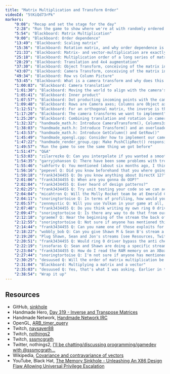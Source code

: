 ```yaml
---
title: "Matrix Multiplication and Transform Order"
videoId: "5tKiQd73rPk"
markers:
    "0:08": "Recap and set the stage for the day"
    "2:28": "Run the game to show where we're at with randomly ordered drawing"
    "5:54": "Blackboard: Matrix Multiplication"
    "9:00": "Blackboard: Order dependence"
    "13:49": "Blackboard: Scaling matrix"
    "15:36": "Blackboard: Rotation matrix, and why order dependence is important for us"
    "21:33": "Blackboard: Matrix- and vector-multiplication are exactly the same thing"
    "25:18": "Blackboard: Multiplication order of a long series of matrices"
    "28:29": "Blackboard: Translation and 4x4 augmentation"
    "37:30": "Blackboard: Object Transform, conceiving of the matrix in columns"
    "43:07": "Blackboard: Camera Transform, conceiving of the matrix in rows"
    "49:34": "Blackboard: Row vs Column Picture"
    "53:45": "Blackboard: What is a camera transform and why does this do it?"
    "1:00:03": "Blackboard: Camera translation"
    "1:01:30": "Blackboard: Moving the world to align with the camera's axes"
    "1:05:41": "Blackboard: Inner product"
    "1:07:57": "Blackboard: Dot producting incoming points with the camera axes"
    "1:09:48": "Blackboard: Rows are Camera axes; Columns are Object axes"
    "1:12:51": "Blackboard: For an orthogonal matrix, the inverse is the transpose [see Resources, Handmade Hero]"
    "1:17:20": "Blackboard: The camera transforms we want to implement"
    "1:25:20": "Blackboard: Combining translation and rotation in camera transforms"
    "1:32:32": "handmade_math.h: Introduce CameraTransform(), Columns3x3(), Rows3x3() and Translate()"
    "1:38:03": "handmade_math.h: Introduce Transform() and an overloaded operator*() which takes a 4x4 matrix and a vector of length 3"
    "1:43:53": "handmade_math.h: Introduce GetColumn() and GetRow()"
    "1:45:49": "handmade_opengl.cpp: Consider how to implement our camera transform"
    "1:47:22": "handmade_render_group.cpp: Make PushClipRect() responsible for computing the focal length"
    "1:49:57": "Run the game to see the same thing we got before"
    "1:51:47": "Q&A"
    "1:53:03": "zilarrezko Q: Can you interpolate if you wanted a smooth rotation about a point or axis over time?"
    "1:54:35": "garryjohanson Q: There have been some problems with trolls causing flame wars in the chat. I forget who you dedicated the management of the chat to? [see Resources, Handmade.Network]"
    "1:55:46": "sahfortv Q: You mentioned (about six months ago, I think) that you have new art work. What's the plan with adding that?"
    "1:56:16": "pepevel Q: Did you know beforehand that you where going to discard the sorting code? Did you do all that for the sake of teaching a variety of techniques?"
    "1:59:18": "frank3434455 Q: Do you know anything about DirectX 12?"
    "2:01:06": "frank3434455 Q: When are you gonna do OOP?"
    "2:02:04": "frank3434455 Q: Ever heard of design patterns?"
    "2:02:25": "frank3434455 Q: Try unit testing your code so we can actually see if something is working"
    "2:04:04": "micahtron Q: Will the Molly Rocket team be at Emerald City Comicon this year?"
    "2:04:11": "snoringtortoise Q: In terms of profiling, how would you tell when you are hitting upper bounds of CPU, PCI Bus and GPU? Obviously, we already have a CPU profiler, wondering more about PCI Bus and GPU"
    "2:05:57": "zennmystic Q: Will you use Vulkan in your game at all, will it still be too new on release, or do some kind of tutorial on it?"
    "2:07:48": "frank3434455 Q: Do you think writing my own ring 0 driver would bypass VAC?"
    "2:09:47": "snoringtortoise Q: Is there any way to do that from our own code, or do we have to rely on external tools? [see Resources, OpenGL]"
    "2:12:18": "graeme7 Q: Near the beginning of the stream the back of my chair fell off. I spent the entire stream fixing my chair. It feels more solid now and squeaks less but I'm afraid to lean back on it?"
    "2:12:55": "snoringtortoise Q: Not sure if anyone has mentioned this but Mac OSX doesn't support OpenGL core profile with OpenGL 1.x functions. This means that, if using glBegin etc, the maximum version of GL allowed is 2.1"
    "2:14:44": "frank3434455 Q: Can you name one of those exploits for my driver? [see Resources, GitHub and YouTube]"
    "2:18:22": "wobbly_bob Q: Can you give Shawn M & Sean B's stream a plug before you go please?"
    "2:19:20": "Plug Shawn, Sean and Jon's streams [see Resources, Twitch]"
    "2:20:51": "frank3434455 Q: Would ring 0 driver bypass the anti cheat protection of Destiny"
    "2:22:19": "insofaras Q: Sean and Shawn are doing a specific stream today [see Resources, Twitter]"
    "2:23:04": "frank3434455 Q: How do I read the RAM memory on an XBox or PS4?"
    "2:27:44": "snoringtortoise Q: I'm not sure if anyone has mentioned this but in the cutscene shot 6, layer 3 and 4 are both at z=3.0f. Layer 3 should be at ~z-3.01f instead. Layer 4 is the child's tears and layer 3 is the child"
    "2:30:25": "desuused Q: Will the order of matrix multiplication be reversed if we use transposed matrices and vectors?"
    "2:31:04": "Blackboard: Multiplying a matrix and a vector"
    "2:35:03": "desuused Q: Yes, that's what I was asking. Earlier in the video you said that matrix application order is unintuitive, and this way we can reverse the order [see Resources, Wikipedia]"
    "2:38:54": "Wrap it up"
---
```


## Resources

* GitHub, [sinkhole](https://github.com/xoreaxeaxeax/sinkhole)
* Handmade Hero, [Day 319 - Inverse and Transpose Matrices](https://hero.handmade.network/episode/code/day319)
* Handmade Network, [Handmade Network IRC](https://handmade.network/blogs/p/1138)
* OpenGL, [ARB_timer_query](https://www.khronos.org/registry/OpenGL/extensions/ARB/ARB_timer_query.txt)
* Twitch, [naysayer88](https://twitch.tv/naysayer88)
* Twitch, [nothings2](https://twitch.tv/nothings2)
* Twitch, [sssmcgrath](https://twitch.tv/sssmcgrath)
* Twitter, nothings2, [I'll be chatting/discussing programming/gamedev with @sssmcgrath...](https://twitter.com/nothings/status/827978584954281984)
* Wikipedia, [Covariance and contravariance of vectors](https://en.wikipedia.org/wiki/Covariance_and_contravariance_of_vectors)
* YouTube, Black Hat, [The Memory Sinkhole - Unleashing An X86 Design Flaw Allowing Universal Privilege Escalation](https://www.youtube.com/watch?v=lR0nh-TdpVg)

